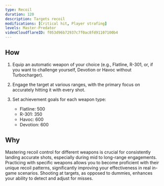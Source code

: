 ```yaml
---
type: Recoil
duration: 120
description: Targets recoil
modifications: [Critical hit, Player strafing]
levels: Master-Predator
videoCloudflareID: f053d96b72937c7f0ac8fd91107100b4
---
```


## How

1. Equip an automatic weapon of your choice (e.g., Flatline, R-301, or, if you want to challenge yourself, Devotion or Havoc without Turbocharger).

2. Engage the target at various ranges, with the primary focus on accurately hitting it with every shot.

3. Set achievement goals for each weapon type:
   - Flatline: 500
   - R-301: 350
   - Havoc: 600
   - Devotion: 600

## Why

Mastering recoil control for different weapons is crucial for consistently landing accurate shots, especially during mid to long-range engagements. Practicing with specific weapons allows you to become proficient with their unique recoil patterns, significantly improving your effectiveness in real in-game scenarios. Shooting at targets, as opposed to dummies, enhances your ability to detect and adjust for misses.
